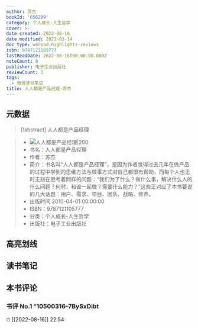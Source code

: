 ```yaml
---
author: 苏杰
bookId: '656209'
category: 个人成长-人生哲学
cover: >-
date created: 2022-08-16
date modified: 2023-03-14
doc_type: weread-highlights-reviews
isbn: 9787121105777
lastReadDate: 2022-08-16T00:00:00.000Z
noteCount: 0
publisher: 电子工业出版社
reviewCount: 1
tags:
  - 微信读书笔记
title: 人人都是产品经理-苏杰
---
```


## 元数据

>[!abstract] 人人都是产品经理

> - ![人人都是产品经理|200](https://wfqqreader-1252317822.image.myqcloud.com/cover/209/656209/t7_656209.jpg)
> - 书名：人人都是产品经理
> - 作者：苏杰
> - 简介：书名叫“人人都是产品经理”，是因为作者觉得过去几年在做产品的过程中学到的思维方法与做事方式对自己都很有帮助，而每个人也无时无刻在思考着同样的问题：“我们为了什么？做什么事，解决什么人的什么问题？何时，和谁一起做？需要什么能力？”这些正对应了本书要说的几大话题：用户、需求、项目、团队、战略、修养。
> - 出版时间 2010-04-01 00:00:00
> - ISBN：9787121105777
> - 分类：个人成长-人生哲学
> - 出版社：电子工业出版社

## 高亮划线

## 读书笔记

## 本书评论

### 书评 No.1 ^10500316-7BySxDibt

⏱ [[2022-08-16]] 22:54
